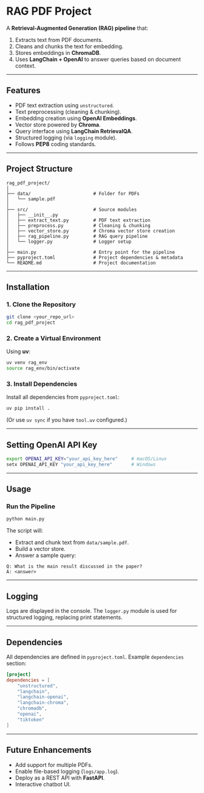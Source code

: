 # **RAG PDF Project**

A **Retrieval-Augmented Generation (RAG) pipeline** that:

1. Extracts text from PDF documents.
2. Cleans and chunks the text for embedding.
3. Stores embeddings in **ChromaDB**.
4. Uses **LangChain + OpenAI** to answer queries based on document context.

---

## **Features**

- PDF text extraction using `unstructured`.
- Text preprocessing (cleaning & chunking).
- Embedding creation using **OpenAI Embeddings**.
- Vector store powered by **Chroma**.
- Query interface using **LangChain RetrievalQA**.
- Structured logging (via `logging` module).
- Follows **PEP8** coding standards.

---

## **Project Structure**

```
rag_pdf_project/
│
├── data/                       # Folder for PDFs
│   └── sample.pdf
│
├── src/                        # Source modules
│   ├── __init__.py
│   ├── extract_text.py         # PDF text extraction
│   ├── preprocess.py           # Cleaning & chunking
│   ├── vector_store.py         # Chroma vector store creation
│   ├── rag_pipeline.py         # RAG query pipeline
│   └── logger.py               # Logger setup
│
├── main.py                     # Entry point for the pipeline
├── pyproject.toml              # Project dependencies & metadata
└── README.md                   # Project documentation
```

---

## **Installation**

### **1. Clone the Repository**

```bash
git clone <your_repo_url>
cd rag_pdf_project
```

### **2. Create a Virtual Environment**

Using **uv**:

```bash
uv venv rag_env
source rag_env/bin/activate
```

### **3. Install Dependencies**

Install all dependencies from `pyproject.toml`:

```bash
uv pip install .
```

(Or use `uv sync` if you have `tool.uv` configured.)

---

## **Setting OpenAI API Key**

```bash
export OPENAI_API_KEY="your_api_key_here"     # macOS/Linux
setx OPENAI_API_KEY "your_api_key_here"       # Windows
```

---

## **Usage**

### **Run the Pipeline**

```bash
python main.py
```

The script will:

- Extract and chunk text from `data/sample.pdf`.
- Build a vector store.
- Answer a sample query:

```
Q: What is the main result discussed in the paper?
A: <answer>
```

---

## **Logging**

Logs are displayed in the console.
The `logger.py` module is used for structured logging, replacing print statements.

---

## **Dependencies**

All dependencies are defined in `pyproject.toml`.
Example `dependencies` section:

```toml
[project]
dependencies = [
    "unstructured",
    "langchain",
    "langchain-openai",
    "langchain-chroma",
    "chromadb",
    "openai",
    "tiktoken"
]
```

---

## **Future Enhancements**

- Add support for multiple PDFs.
- Enable file-based logging (`logs/app.log`).
- Deploy as a REST API with **FastAPI**.
- Interactive chatbot UI.
